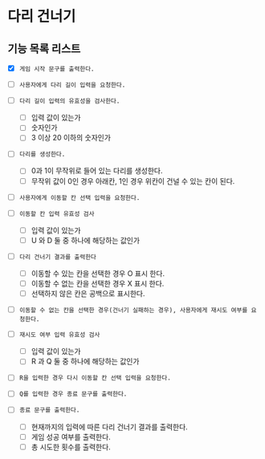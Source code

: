 # 다리 건너기

## 기능 목록 리스트

- [x] `게임 시작 문구를 출력한다.`

- [ ] `사용자에게 다리 길이 입력을 요청한다.`

- [ ] `다리 길이 입력의 유효성을 검사한다.`

  - [ ] 입력 값이 있는가
  - [ ] 숫자인가
  - [ ] 3 이상 20 이하의 숫자인가

- [ ] `다리를 생성한다.`

  - [ ] 0과 1이 무작위로 들어 있는 다리를 생성한다.
  - [ ] 무작위 값이 0인 경우 아래칸, 1인 경우 위칸이 건널 수 있는 칸이 된다.

- [ ] `사용자에게 이동할 칸 선택 입력을 요청한다.`

- [ ] `이동할 칸 입력 유효성 검사`

  - [ ] 입력 값이 있는가
  - [ ] U 와 D 둘 중 하나에 해당하는 값인가

- [ ] `다리 건너기 결과를 출력한다`

  - [ ] 이동할 수 있는 칸을 선택한 경우 O 표시 한다.
  - [ ] 이동할 수 없는 칸을 선택한 경우 X 표시 한다.
  - [ ] 선택하지 않은 칸은 공백으로 표시한다.

- [ ] `이동할 수 없는 칸을 선택한 경우(건너기 실패하는 경우), 사용자에게 재시도 여부를 요청한다.`

- [ ] `재시도 여부 입력 유효성 검사`

  - [ ] 입력 값이 있는가
  - [ ] R 과 Q 둘 중 하나에 해당하는 값인가

- [ ] `R을 입력한 경우 다시 이동할 칸 선택 입력을 요청한다.`

- [ ] `Q를 입력한 경우 종료 문구를 출력한다.`

- [ ] `종료 문구를 출력한다.`

  - [ ] 현재까지의 입력에 따른 다리 건너기 결과를 출력한다.
  - [ ] 게임 성공 여부를 출력한다.
  - [ ] 총 시도한 횟수를 출력한다.
